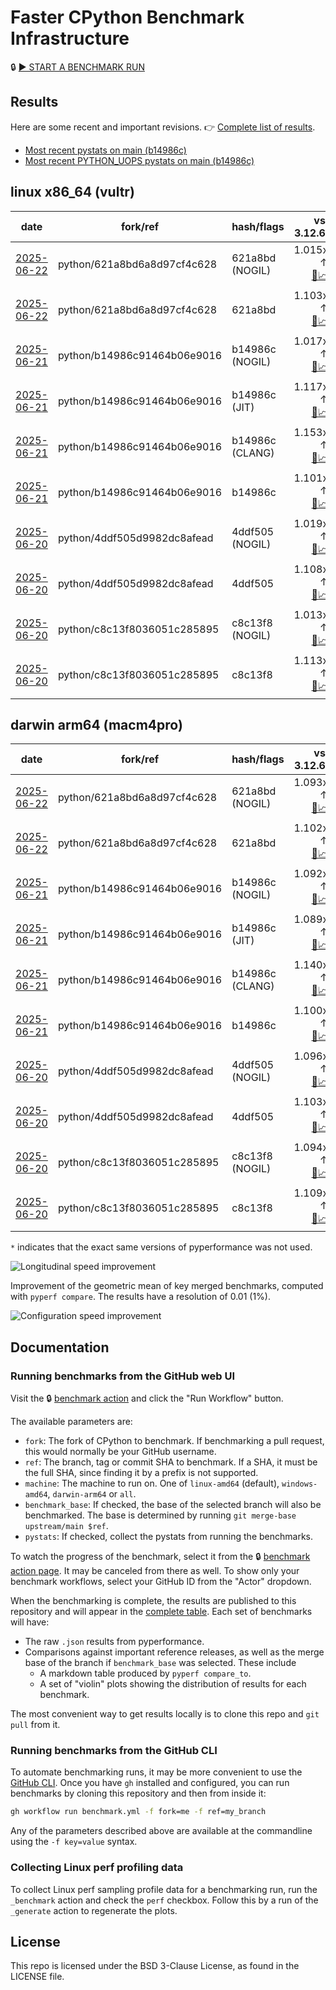 # Faster CPython Benchmark Infrastructure

🔒 [▶️ START A BENCHMARK RUN](../../actions/workflows/benchmark.yml)

## Results

Here are some recent and important revisions. 👉 [Complete list of results](RESULTS.md).

<!-- START table -->
- [Most recent  pystats on main (b14986c)](results/bm-20250621-3.15.0a0-b14986c/bm-20250621-vultr-x86_64-python-b14986c91464b06e9016-3.15.0a0-b14986c-pystats.md)
- [Most recent PYTHON_UOPS pystats on main (b14986c)](results/bm-20250621-3.15.0a0-b14986c-PYTHON_UOPS/bm-20250621-vultr-x86_64-python-b14986c91464b06e9016-3.15.0a0-b14986c-pystats.md)

## linux x86_64 (vultr)
| date | fork/ref | hash/flags | vs. 3.12.6: | vs. 3.13.0rc2: | vs. base: |
| --- | --- | --- | ---: | ---: | ---: |
| [2025-06-22](results/bm-20250622-3.15.0a0-621a8bd-NOGIL) | python/621a8bd6a8d97cf4c628 | 621a8bd (NOGIL) | 1.015x ↑<br>[📄](results/bm-20250622-3.15.0a0-621a8bd-NOGIL/bm-20250622-vultr-x86_64-python-621a8bd6a8d97cf4c628-3.15.0a0-621a8bd-vs-3.12.6.md)[📈](results/bm-20250622-3.15.0a0-621a8bd-NOGIL/bm-20250622-vultr-x86_64-python-621a8bd6a8d97cf4c628-3.15.0a0-621a8bd-vs-3.12.6.svg) | 1.020x ↓<br>[📄](results/bm-20250622-3.15.0a0-621a8bd-NOGIL/bm-20250622-vultr-x86_64-python-621a8bd6a8d97cf4c628-3.15.0a0-621a8bd-vs-3.13.0rc2.md)[📈](results/bm-20250622-3.15.0a0-621a8bd-NOGIL/bm-20250622-vultr-x86_64-python-621a8bd6a8d97cf4c628-3.15.0a0-621a8bd-vs-3.13.0rc2.svg) | 1.085x ↓<br>[📄](results/bm-20250622-3.15.0a0-621a8bd-NOGIL/bm-20250622-vultr-x86_64-python-621a8bd6a8d97cf4c628-3.15.0a0-621a8bd-vs-base.md)[📈](results/bm-20250622-3.15.0a0-621a8bd-NOGIL/bm-20250622-vultr-x86_64-python-621a8bd6a8d97cf4c628-3.15.0a0-621a8bd-vs-base.svg)[🧠](results/bm-20250622-3.15.0a0-621a8bd-NOGIL/bm-20250622-vultr-x86_64-python-621a8bd6a8d97cf4c628-3.15.0a0-621a8bd-vs-base-mem.svg) |
| [2025-06-22](results/bm-20250622-3.15.0a0-621a8bd) | python/621a8bd6a8d97cf4c628 | 621a8bd | 1.103x ↑<br>[📄](results/bm-20250622-3.15.0a0-621a8bd/bm-20250622-vultr-x86_64-python-621a8bd6a8d97cf4c628-3.15.0a0-621a8bd-vs-3.12.6.md)[📈](results/bm-20250622-3.15.0a0-621a8bd/bm-20250622-vultr-x86_64-python-621a8bd6a8d97cf4c628-3.15.0a0-621a8bd-vs-3.12.6.svg) | 1.066x ↑<br>[📄](results/bm-20250622-3.15.0a0-621a8bd/bm-20250622-vultr-x86_64-python-621a8bd6a8d97cf4c628-3.15.0a0-621a8bd-vs-3.13.0rc2.md)[📈](results/bm-20250622-3.15.0a0-621a8bd/bm-20250622-vultr-x86_64-python-621a8bd6a8d97cf4c628-3.15.0a0-621a8bd-vs-3.13.0rc2.svg) |  |
| [2025-06-21](results/bm-20250621-3.15.0a0-b14986c-NOGIL) | python/b14986c91464b06e9016 | b14986c (NOGIL) | 1.017x ↑<br>[📄](results/bm-20250621-3.15.0a0-b14986c-NOGIL/bm-20250621-vultr-x86_64-python-b14986c91464b06e9016-3.15.0a0-b14986c-vs-3.12.6.md)[📈](results/bm-20250621-3.15.0a0-b14986c-NOGIL/bm-20250621-vultr-x86_64-python-b14986c91464b06e9016-3.15.0a0-b14986c-vs-3.12.6.svg) | 1.019x ↓<br>[📄](results/bm-20250621-3.15.0a0-b14986c-NOGIL/bm-20250621-vultr-x86_64-python-b14986c91464b06e9016-3.15.0a0-b14986c-vs-3.13.0rc2.md)[📈](results/bm-20250621-3.15.0a0-b14986c-NOGIL/bm-20250621-vultr-x86_64-python-b14986c91464b06e9016-3.15.0a0-b14986c-vs-3.13.0rc2.svg) | 1.083x ↓<br>[📄](results/bm-20250621-3.15.0a0-b14986c-NOGIL/bm-20250621-vultr-x86_64-python-b14986c91464b06e9016-3.15.0a0-b14986c-vs-base.md)[📈](results/bm-20250621-3.15.0a0-b14986c-NOGIL/bm-20250621-vultr-x86_64-python-b14986c91464b06e9016-3.15.0a0-b14986c-vs-base.svg)[🧠](results/bm-20250621-3.15.0a0-b14986c-NOGIL/bm-20250621-vultr-x86_64-python-b14986c91464b06e9016-3.15.0a0-b14986c-vs-base-mem.svg) |
| [2025-06-21](results/bm-20250621-3.15.0a0-b14986c-JIT) | python/b14986c91464b06e9016 | b14986c (JIT) | 1.117x ↑<br>[📄](results/bm-20250621-3.15.0a0-b14986c-JIT/bm-20250621-vultr-x86_64-python-b14986c91464b06e9016-3.15.0a0-b14986c-vs-3.12.6.md)[📈](results/bm-20250621-3.15.0a0-b14986c-JIT/bm-20250621-vultr-x86_64-python-b14986c91464b06e9016-3.15.0a0-b14986c-vs-3.12.6.svg) | 1.079x ↑<br>[📄](results/bm-20250621-3.15.0a0-b14986c-JIT/bm-20250621-vultr-x86_64-python-b14986c91464b06e9016-3.15.0a0-b14986c-vs-3.13.0rc2.md)[📈](results/bm-20250621-3.15.0a0-b14986c-JIT/bm-20250621-vultr-x86_64-python-b14986c91464b06e9016-3.15.0a0-b14986c-vs-3.13.0rc2.svg) | 1.013x ↑<br>[📄](results/bm-20250621-3.15.0a0-b14986c-JIT/bm-20250621-vultr-x86_64-python-b14986c91464b06e9016-3.15.0a0-b14986c-vs-base.md)[📈](results/bm-20250621-3.15.0a0-b14986c-JIT/bm-20250621-vultr-x86_64-python-b14986c91464b06e9016-3.15.0a0-b14986c-vs-base.svg)[🧠](results/bm-20250621-3.15.0a0-b14986c-JIT/bm-20250621-vultr-x86_64-python-b14986c91464b06e9016-3.15.0a0-b14986c-vs-base-mem.svg) |
| [2025-06-21](results/bm-20250621-3.15.0a0-b14986c-CLANG) | python/b14986c91464b06e9016 | b14986c (CLANG) | 1.153x ↑<br>[📄](results/bm-20250621-3.15.0a0-b14986c-CLANG/bm-20250621-vultr-x86_64-python-b14986c91464b06e9016-3.15.0a0-b14986c-vs-3.12.6.md)[📈](results/bm-20250621-3.15.0a0-b14986c-CLANG/bm-20250621-vultr-x86_64-python-b14986c91464b06e9016-3.15.0a0-b14986c-vs-3.12.6.svg) | 1.113x ↑<br>[📄](results/bm-20250621-3.15.0a0-b14986c-CLANG/bm-20250621-vultr-x86_64-python-b14986c91464b06e9016-3.15.0a0-b14986c-vs-3.13.0rc2.md)[📈](results/bm-20250621-3.15.0a0-b14986c-CLANG/bm-20250621-vultr-x86_64-python-b14986c91464b06e9016-3.15.0a0-b14986c-vs-3.13.0rc2.svg) | 1.044x ↑<br>[📄](results/bm-20250621-3.15.0a0-b14986c-CLANG/bm-20250621-vultr-x86_64-python-b14986c91464b06e9016-3.15.0a0-b14986c-vs-base.md)[📈](results/bm-20250621-3.15.0a0-b14986c-CLANG/bm-20250621-vultr-x86_64-python-b14986c91464b06e9016-3.15.0a0-b14986c-vs-base.svg)[🧠](results/bm-20250621-3.15.0a0-b14986c-CLANG/bm-20250621-vultr-x86_64-python-b14986c91464b06e9016-3.15.0a0-b14986c-vs-base-mem.svg) |
| [2025-06-21](results/bm-20250621-3.15.0a0-b14986c) | python/b14986c91464b06e9016 | b14986c | 1.101x ↑<br>[📄](results/bm-20250621-3.15.0a0-b14986c/bm-20250621-vultr-x86_64-python-b14986c91464b06e9016-3.15.0a0-b14986c-vs-3.12.6.md)[📈](results/bm-20250621-3.15.0a0-b14986c/bm-20250621-vultr-x86_64-python-b14986c91464b06e9016-3.15.0a0-b14986c-vs-3.12.6.svg) | 1.063x ↑<br>[📄](results/bm-20250621-3.15.0a0-b14986c/bm-20250621-vultr-x86_64-python-b14986c91464b06e9016-3.15.0a0-b14986c-vs-3.13.0rc2.md)[📈](results/bm-20250621-3.15.0a0-b14986c/bm-20250621-vultr-x86_64-python-b14986c91464b06e9016-3.15.0a0-b14986c-vs-3.13.0rc2.svg) |  |
| [2025-06-20](results/bm-20250620-3.15.0a0-4ddf505-NOGIL) | python/4ddf505d9982dc8afead | 4ddf505 (NOGIL) | 1.019x ↑<br>[📄](results/bm-20250620-3.15.0a0-4ddf505-NOGIL/bm-20250620-vultr-x86_64-python-4ddf505d9982dc8afead-3.15.0a0-4ddf505-vs-3.12.6.md)[📈](results/bm-20250620-3.15.0a0-4ddf505-NOGIL/bm-20250620-vultr-x86_64-python-4ddf505d9982dc8afead-3.15.0a0-4ddf505-vs-3.12.6.svg) | 1.017x ↓<br>[📄](results/bm-20250620-3.15.0a0-4ddf505-NOGIL/bm-20250620-vultr-x86_64-python-4ddf505d9982dc8afead-3.15.0a0-4ddf505-vs-3.13.0rc2.md)[📈](results/bm-20250620-3.15.0a0-4ddf505-NOGIL/bm-20250620-vultr-x86_64-python-4ddf505d9982dc8afead-3.15.0a0-4ddf505-vs-3.13.0rc2.svg) | 1.087x ↓<br>[📄](results/bm-20250620-3.15.0a0-4ddf505-NOGIL/bm-20250620-vultr-x86_64-python-4ddf505d9982dc8afead-3.15.0a0-4ddf505-vs-base.md)[📈](results/bm-20250620-3.15.0a0-4ddf505-NOGIL/bm-20250620-vultr-x86_64-python-4ddf505d9982dc8afead-3.15.0a0-4ddf505-vs-base.svg)[🧠](results/bm-20250620-3.15.0a0-4ddf505-NOGIL/bm-20250620-vultr-x86_64-python-4ddf505d9982dc8afead-3.15.0a0-4ddf505-vs-base-mem.svg) |
| [2025-06-20](results/bm-20250620-3.15.0a0-4ddf505) | python/4ddf505d9982dc8afead | 4ddf505 | 1.108x ↑<br>[📄](results/bm-20250620-3.15.0a0-4ddf505/bm-20250620-vultr-x86_64-python-4ddf505d9982dc8afead-3.15.0a0-4ddf505-vs-3.12.6.md)[📈](results/bm-20250620-3.15.0a0-4ddf505/bm-20250620-vultr-x86_64-python-4ddf505d9982dc8afead-3.15.0a0-4ddf505-vs-3.12.6.svg) | 1.070x ↑<br>[📄](results/bm-20250620-3.15.0a0-4ddf505/bm-20250620-vultr-x86_64-python-4ddf505d9982dc8afead-3.15.0a0-4ddf505-vs-3.13.0rc2.md)[📈](results/bm-20250620-3.15.0a0-4ddf505/bm-20250620-vultr-x86_64-python-4ddf505d9982dc8afead-3.15.0a0-4ddf505-vs-3.13.0rc2.svg) |  |
| [2025-06-20](results/bm-20250620-3.15.0a0-c8c13f8-NOGIL) | python/c8c13f8036051c285895 | c8c13f8 (NOGIL) | 1.013x ↑<br>[📄](results/bm-20250620-3.15.0a0-c8c13f8-NOGIL/bm-20250620-vultr-x86_64-python-c8c13f8036051c285895-3.15.0a0-c8c13f8-vs-3.12.6.md)[📈](results/bm-20250620-3.15.0a0-c8c13f8-NOGIL/bm-20250620-vultr-x86_64-python-c8c13f8036051c285895-3.15.0a0-c8c13f8-vs-3.12.6.svg) | 1.022x ↓<br>[📄](results/bm-20250620-3.15.0a0-c8c13f8-NOGIL/bm-20250620-vultr-x86_64-python-c8c13f8036051c285895-3.15.0a0-c8c13f8-vs-3.13.0rc2.md)[📈](results/bm-20250620-3.15.0a0-c8c13f8-NOGIL/bm-20250620-vultr-x86_64-python-c8c13f8036051c285895-3.15.0a0-c8c13f8-vs-3.13.0rc2.svg) | 1.094x ↓<br>[📄](results/bm-20250620-3.15.0a0-c8c13f8-NOGIL/bm-20250620-vultr-x86_64-python-c8c13f8036051c285895-3.15.0a0-c8c13f8-vs-base.md)[📈](results/bm-20250620-3.15.0a0-c8c13f8-NOGIL/bm-20250620-vultr-x86_64-python-c8c13f8036051c285895-3.15.0a0-c8c13f8-vs-base.svg)[🧠](results/bm-20250620-3.15.0a0-c8c13f8-NOGIL/bm-20250620-vultr-x86_64-python-c8c13f8036051c285895-3.15.0a0-c8c13f8-vs-base-mem.svg) |
| [2025-06-20](results/bm-20250620-3.15.0a0-c8c13f8) | python/c8c13f8036051c285895 | c8c13f8 | 1.113x ↑<br>[📄](results/bm-20250620-3.15.0a0-c8c13f8/bm-20250620-vultr-x86_64-python-c8c13f8036051c285895-3.15.0a0-c8c13f8-vs-3.12.6.md)[📈](results/bm-20250620-3.15.0a0-c8c13f8/bm-20250620-vultr-x86_64-python-c8c13f8036051c285895-3.15.0a0-c8c13f8-vs-3.12.6.svg) | 1.075x ↑<br>[📄](results/bm-20250620-3.15.0a0-c8c13f8/bm-20250620-vultr-x86_64-python-c8c13f8036051c285895-3.15.0a0-c8c13f8-vs-3.13.0rc2.md)[📈](results/bm-20250620-3.15.0a0-c8c13f8/bm-20250620-vultr-x86_64-python-c8c13f8036051c285895-3.15.0a0-c8c13f8-vs-3.13.0rc2.svg) |  |

## darwin arm64 (macm4pro)
| date | fork/ref | hash/flags | vs. 3.12.6: | vs. 3.13.0rc2: | vs. base: |
| --- | --- | --- | ---: | ---: | ---: |
| [2025-06-22](results/bm-20250622-3.15.0a0-621a8bd-NOGIL) | python/621a8bd6a8d97cf4c628 | 621a8bd (NOGIL) | 1.093x ↑<br>[📄](results/bm-20250622-3.15.0a0-621a8bd-NOGIL/bm-20250622-macm4pro-arm64-python-621a8bd6a8d97cf4c628-3.15.0a0-621a8bd-vs-3.12.6.md)[📈](results/bm-20250622-3.15.0a0-621a8bd-NOGIL/bm-20250622-macm4pro-arm64-python-621a8bd6a8d97cf4c628-3.15.0a0-621a8bd-vs-3.12.6.svg) | 1.014x ↑<br>[📄](results/bm-20250622-3.15.0a0-621a8bd-NOGIL/bm-20250622-macm4pro-arm64-python-621a8bd6a8d97cf4c628-3.15.0a0-621a8bd-vs-3.13.0rc2.md)[📈](results/bm-20250622-3.15.0a0-621a8bd-NOGIL/bm-20250622-macm4pro-arm64-python-621a8bd6a8d97cf4c628-3.15.0a0-621a8bd-vs-3.13.0rc2.svg) | 1.009x ↓<br>[📄](results/bm-20250622-3.15.0a0-621a8bd-NOGIL/bm-20250622-macm4pro-arm64-python-621a8bd6a8d97cf4c628-3.15.0a0-621a8bd-vs-base.md)[📈](results/bm-20250622-3.15.0a0-621a8bd-NOGIL/bm-20250622-macm4pro-arm64-python-621a8bd6a8d97cf4c628-3.15.0a0-621a8bd-vs-base.svg)[🧠](results/bm-20250622-3.15.0a0-621a8bd-NOGIL/bm-20250622-macm4pro-arm64-python-621a8bd6a8d97cf4c628-3.15.0a0-621a8bd-vs-base-mem.svg) |
| [2025-06-22](results/bm-20250622-3.15.0a0-621a8bd) | python/621a8bd6a8d97cf4c628 | 621a8bd | 1.102x ↑<br>[📄](results/bm-20250622-3.15.0a0-621a8bd/bm-20250622-macm4pro-arm64-python-621a8bd6a8d97cf4c628-3.15.0a0-621a8bd-vs-3.12.6.md)[📈](results/bm-20250622-3.15.0a0-621a8bd/bm-20250622-macm4pro-arm64-python-621a8bd6a8d97cf4c628-3.15.0a0-621a8bd-vs-3.12.6.svg) | 1.022x ↑<br>[📄](results/bm-20250622-3.15.0a0-621a8bd/bm-20250622-macm4pro-arm64-python-621a8bd6a8d97cf4c628-3.15.0a0-621a8bd-vs-3.13.0rc2.md)[📈](results/bm-20250622-3.15.0a0-621a8bd/bm-20250622-macm4pro-arm64-python-621a8bd6a8d97cf4c628-3.15.0a0-621a8bd-vs-3.13.0rc2.svg) |  |
| [2025-06-21](results/bm-20250621-3.15.0a0-b14986c-NOGIL) | python/b14986c91464b06e9016 | b14986c (NOGIL) | 1.092x ↑<br>[📄](results/bm-20250621-3.15.0a0-b14986c-NOGIL/bm-20250621-macm4pro-arm64-python-b14986c91464b06e9016-3.15.0a0-b14986c-vs-3.12.6.md)[📈](results/bm-20250621-3.15.0a0-b14986c-NOGIL/bm-20250621-macm4pro-arm64-python-b14986c91464b06e9016-3.15.0a0-b14986c-vs-3.12.6.svg) | 1.013x ↑<br>[📄](results/bm-20250621-3.15.0a0-b14986c-NOGIL/bm-20250621-macm4pro-arm64-python-b14986c91464b06e9016-3.15.0a0-b14986c-vs-3.13.0rc2.md)[📈](results/bm-20250621-3.15.0a0-b14986c-NOGIL/bm-20250621-macm4pro-arm64-python-b14986c91464b06e9016-3.15.0a0-b14986c-vs-3.13.0rc2.svg) | 1.008x ↓<br>[📄](results/bm-20250621-3.15.0a0-b14986c-NOGIL/bm-20250621-macm4pro-arm64-python-b14986c91464b06e9016-3.15.0a0-b14986c-vs-base.md)[📈](results/bm-20250621-3.15.0a0-b14986c-NOGIL/bm-20250621-macm4pro-arm64-python-b14986c91464b06e9016-3.15.0a0-b14986c-vs-base.svg)[🧠](results/bm-20250621-3.15.0a0-b14986c-NOGIL/bm-20250621-macm4pro-arm64-python-b14986c91464b06e9016-3.15.0a0-b14986c-vs-base-mem.svg) |
| [2025-06-21](results/bm-20250621-3.15.0a0-b14986c-JIT) | python/b14986c91464b06e9016 | b14986c (JIT) | 1.089x ↑<br>[📄](results/bm-20250621-3.15.0a0-b14986c-JIT/bm-20250621-macm4pro-arm64-python-b14986c91464b06e9016-3.15.0a0-b14986c-vs-3.12.6.md)[📈](results/bm-20250621-3.15.0a0-b14986c-JIT/bm-20250621-macm4pro-arm64-python-b14986c91464b06e9016-3.15.0a0-b14986c-vs-3.12.6.svg) | 1.010x ↑<br>[📄](results/bm-20250621-3.15.0a0-b14986c-JIT/bm-20250621-macm4pro-arm64-python-b14986c91464b06e9016-3.15.0a0-b14986c-vs-3.13.0rc2.md)[📈](results/bm-20250621-3.15.0a0-b14986c-JIT/bm-20250621-macm4pro-arm64-python-b14986c91464b06e9016-3.15.0a0-b14986c-vs-3.13.0rc2.svg) | 1.010x ↓<br>[📄](results/bm-20250621-3.15.0a0-b14986c-JIT/bm-20250621-macm4pro-arm64-python-b14986c91464b06e9016-3.15.0a0-b14986c-vs-base.md)[📈](results/bm-20250621-3.15.0a0-b14986c-JIT/bm-20250621-macm4pro-arm64-python-b14986c91464b06e9016-3.15.0a0-b14986c-vs-base.svg)[🧠](results/bm-20250621-3.15.0a0-b14986c-JIT/bm-20250621-macm4pro-arm64-python-b14986c91464b06e9016-3.15.0a0-b14986c-vs-base-mem.svg) |
| [2025-06-21](results/bm-20250621-3.15.0a0-b14986c-CLANG) | python/b14986c91464b06e9016 | b14986c (CLANG) | 1.140x ↑<br>[📄](results/bm-20250621-3.15.0a0-b14986c-CLANG/bm-20250621-macm4pro-arm64-python-b14986c91464b06e9016-3.15.0a0-b14986c-vs-3.12.6.md)[📈](results/bm-20250621-3.15.0a0-b14986c-CLANG/bm-20250621-macm4pro-arm64-python-b14986c91464b06e9016-3.15.0a0-b14986c-vs-3.12.6.svg) | 1.058x ↑<br>[📄](results/bm-20250621-3.15.0a0-b14986c-CLANG/bm-20250621-macm4pro-arm64-python-b14986c91464b06e9016-3.15.0a0-b14986c-vs-3.13.0rc2.md)[📈](results/bm-20250621-3.15.0a0-b14986c-CLANG/bm-20250621-macm4pro-arm64-python-b14986c91464b06e9016-3.15.0a0-b14986c-vs-3.13.0rc2.svg) | 1.040x ↑<br>[📄](results/bm-20250621-3.15.0a0-b14986c-CLANG/bm-20250621-macm4pro-arm64-python-b14986c91464b06e9016-3.15.0a0-b14986c-vs-base.md)[📈](results/bm-20250621-3.15.0a0-b14986c-CLANG/bm-20250621-macm4pro-arm64-python-b14986c91464b06e9016-3.15.0a0-b14986c-vs-base.svg)[🧠](results/bm-20250621-3.15.0a0-b14986c-CLANG/bm-20250621-macm4pro-arm64-python-b14986c91464b06e9016-3.15.0a0-b14986c-vs-base-mem.svg) |
| [2025-06-21](results/bm-20250621-3.15.0a0-b14986c) | python/b14986c91464b06e9016 | b14986c | 1.100x ↑<br>[📄](results/bm-20250621-3.15.0a0-b14986c/bm-20250621-macm4pro-arm64-python-b14986c91464b06e9016-3.15.0a0-b14986c-vs-3.12.6.md)[📈](results/bm-20250621-3.15.0a0-b14986c/bm-20250621-macm4pro-arm64-python-b14986c91464b06e9016-3.15.0a0-b14986c-vs-3.12.6.svg) | 1.020x ↑<br>[📄](results/bm-20250621-3.15.0a0-b14986c/bm-20250621-macm4pro-arm64-python-b14986c91464b06e9016-3.15.0a0-b14986c-vs-3.13.0rc2.md)[📈](results/bm-20250621-3.15.0a0-b14986c/bm-20250621-macm4pro-arm64-python-b14986c91464b06e9016-3.15.0a0-b14986c-vs-3.13.0rc2.svg) |  |
| [2025-06-20](results/bm-20250620-3.15.0a0-4ddf505-NOGIL) | python/4ddf505d9982dc8afead | 4ddf505 (NOGIL) | 1.096x ↑<br>[📄](results/bm-20250620-3.15.0a0-4ddf505-NOGIL/bm-20250620-macm4pro-arm64-python-4ddf505d9982dc8afead-3.15.0a0-4ddf505-vs-3.12.6.md)[📈](results/bm-20250620-3.15.0a0-4ddf505-NOGIL/bm-20250620-macm4pro-arm64-python-4ddf505d9982dc8afead-3.15.0a0-4ddf505-vs-3.12.6.svg) | 1.017x ↑<br>[📄](results/bm-20250620-3.15.0a0-4ddf505-NOGIL/bm-20250620-macm4pro-arm64-python-4ddf505d9982dc8afead-3.15.0a0-4ddf505-vs-3.13.0rc2.md)[📈](results/bm-20250620-3.15.0a0-4ddf505-NOGIL/bm-20250620-macm4pro-arm64-python-4ddf505d9982dc8afead-3.15.0a0-4ddf505-vs-3.13.0rc2.svg) | 1.008x ↓<br>[📄](results/bm-20250620-3.15.0a0-4ddf505-NOGIL/bm-20250620-macm4pro-arm64-python-4ddf505d9982dc8afead-3.15.0a0-4ddf505-vs-base.md)[📈](results/bm-20250620-3.15.0a0-4ddf505-NOGIL/bm-20250620-macm4pro-arm64-python-4ddf505d9982dc8afead-3.15.0a0-4ddf505-vs-base.svg)[🧠](results/bm-20250620-3.15.0a0-4ddf505-NOGIL/bm-20250620-macm4pro-arm64-python-4ddf505d9982dc8afead-3.15.0a0-4ddf505-vs-base-mem.svg) |
| [2025-06-20](results/bm-20250620-3.15.0a0-4ddf505) | python/4ddf505d9982dc8afead | 4ddf505 | 1.103x ↑<br>[📄](results/bm-20250620-3.15.0a0-4ddf505/bm-20250620-macm4pro-arm64-python-4ddf505d9982dc8afead-3.15.0a0-4ddf505-vs-3.12.6.md)[📈](results/bm-20250620-3.15.0a0-4ddf505/bm-20250620-macm4pro-arm64-python-4ddf505d9982dc8afead-3.15.0a0-4ddf505-vs-3.12.6.svg) | 1.023x ↑<br>[📄](results/bm-20250620-3.15.0a0-4ddf505/bm-20250620-macm4pro-arm64-python-4ddf505d9982dc8afead-3.15.0a0-4ddf505-vs-3.13.0rc2.md)[📈](results/bm-20250620-3.15.0a0-4ddf505/bm-20250620-macm4pro-arm64-python-4ddf505d9982dc8afead-3.15.0a0-4ddf505-vs-3.13.0rc2.svg) |  |
| [2025-06-20](results/bm-20250620-3.15.0a0-c8c13f8-NOGIL) | python/c8c13f8036051c285895 | c8c13f8 (NOGIL) | 1.094x ↑<br>[📄](results/bm-20250620-3.15.0a0-c8c13f8-NOGIL/bm-20250620-macm4pro-arm64-python-c8c13f8036051c285895-3.15.0a0-c8c13f8-vs-3.12.6.md)[📈](results/bm-20250620-3.15.0a0-c8c13f8-NOGIL/bm-20250620-macm4pro-arm64-python-c8c13f8036051c285895-3.15.0a0-c8c13f8-vs-3.12.6.svg) | 1.015x ↑<br>[📄](results/bm-20250620-3.15.0a0-c8c13f8-NOGIL/bm-20250620-macm4pro-arm64-python-c8c13f8036051c285895-3.15.0a0-c8c13f8-vs-3.13.0rc2.md)[📈](results/bm-20250620-3.15.0a0-c8c13f8-NOGIL/bm-20250620-macm4pro-arm64-python-c8c13f8036051c285895-3.15.0a0-c8c13f8-vs-3.13.0rc2.svg) | 1.015x ↓<br>[📄](results/bm-20250620-3.15.0a0-c8c13f8-NOGIL/bm-20250620-macm4pro-arm64-python-c8c13f8036051c285895-3.15.0a0-c8c13f8-vs-base.md)[📈](results/bm-20250620-3.15.0a0-c8c13f8-NOGIL/bm-20250620-macm4pro-arm64-python-c8c13f8036051c285895-3.15.0a0-c8c13f8-vs-base.svg)[🧠](results/bm-20250620-3.15.0a0-c8c13f8-NOGIL/bm-20250620-macm4pro-arm64-python-c8c13f8036051c285895-3.15.0a0-c8c13f8-vs-base-mem.svg) |
| [2025-06-20](results/bm-20250620-3.15.0a0-c8c13f8) | python/c8c13f8036051c285895 | c8c13f8 | 1.109x ↑<br>[📄](results/bm-20250620-3.15.0a0-c8c13f8/bm-20250620-macm4pro-arm64-python-c8c13f8036051c285895-3.15.0a0-c8c13f8-vs-3.12.6.md)[📈](results/bm-20250620-3.15.0a0-c8c13f8/bm-20250620-macm4pro-arm64-python-c8c13f8036051c285895-3.15.0a0-c8c13f8-vs-3.12.6.svg) | 1.029x ↑<br>[📄](results/bm-20250620-3.15.0a0-c8c13f8/bm-20250620-macm4pro-arm64-python-c8c13f8036051c285895-3.15.0a0-c8c13f8-vs-3.13.0rc2.md)[📈](results/bm-20250620-3.15.0a0-c8c13f8/bm-20250620-macm4pro-arm64-python-c8c13f8036051c285895-3.15.0a0-c8c13f8-vs-3.13.0rc2.svg) |  |


<!-- END table -->

`*` indicates that the exact same versions of pyperformance was not used.

![Longitudinal speed improvement](/longitudinal.svg)

Improvement of the geometric mean of key merged benchmarks, computed with `pyperf compare`.
The results have a resolution of 0.01 (1%).

![Configuration speed improvement](/configs.svg)

## Documentation

### Running benchmarks from the GitHub web UI

Visit the 🔒 [benchmark action](../../actions/workflows/benchmark.yml) and click the "Run Workflow" button.

The available parameters are:

- `fork`: The fork of CPython to benchmark.
  If benchmarking a pull request, this would normally be your GitHub username.
- `ref`: The branch, tag or commit SHA to benchmark.
  If a SHA, it must be the full SHA, since finding it by a prefix is not supported.
- `machine`: The machine to run on.
  One of `linux-amd64` (default), `windows-amd64`, `darwin-arm64` or `all`.
- `benchmark_base`: If checked, the base of the selected branch will also be benchmarked.
  The base is determined by running `git merge-base upstream/main $ref`.
- `pystats`: If checked, collect the pystats from running the benchmarks.

To watch the progress of the benchmark, select it from the 🔒 [benchmark action page](../../actions/workflows/benchmark.yml).
It may be canceled from there as well.
To show only your benchmark workflows, select your GitHub ID from the "Actor" dropdown.

When the benchmarking is complete, the results are published to this repository and will appear in the [complete table](RESULTS.md).
Each set of benchmarks will have:

- The raw `.json` results from pyperformance.
- Comparisons against important reference releases, as well as the merge base of the branch if `benchmark_base` was selected. These include
  - A markdown table produced by `pyperf compare_to`.
  - A set of "violin" plots showing the distribution of results for each benchmark.

The most convenient way to get results locally is to clone this repo and `git pull` from it.

### Running benchmarks from the GitHub CLI

To automate benchmarking runs, it may be more convenient to use the [GitHub CLI](https://cli.github.com/).
Once you have `gh` installed and configured, you can run benchmarks by cloning this repository and then from inside it:

```bash session
gh workflow run benchmark.yml -f fork=me -f ref=my_branch
```

Any of the parameters described above are available at the commandline using the `-f key=value` syntax.

### Collecting Linux perf profiling data

To collect Linux perf sampling profile data for a benchmarking run, run the `_benchmark` action and check the `perf` checkbox.
Follow this by a run of the `_generate` action to regenerate the plots.

## License

This repo is licensed under the BSD 3-Clause License, as found in the LICENSE file.
